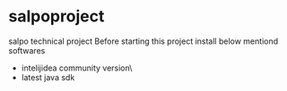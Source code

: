 # salpoproject
salpo technical project
Before starting this project install below mentiond softwares
- intelijidea community version\
- latest java sdk
